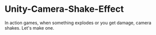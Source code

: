 # Unity-Camera-Shake-Effect
In action games, when something explodes or you get damage, camera shakes. Let's make one.
